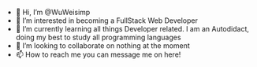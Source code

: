 - 👋 Hi, I’m @WuWeisimp
- 👀 I’m interested in becoming a FullStack Web Developer
- 🌱 I’m currently learning all things Developer related. I am an Autodidact, doing my best to study all programming languages
- 💞️ I’m looking to collaborate on nothing at the moment
- 📫 How to reach me you can message me on here! 

<!---
WuWeisimp/WuWeisimp is a ✨ special ✨ repository because its `README.md` (this file) appears on your GitHub profile.
You can click the Preview link to take a look at your changes.
--->
